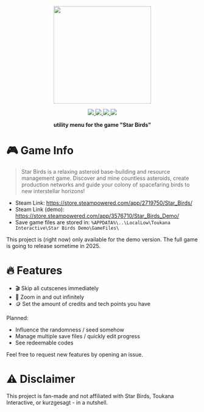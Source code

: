 <p align="center">
  <img width=256 height=256 src="https://github.com/user-attachments/assets/3b87425e-efc8-40c0-87ac-b38d7faba2da">
</p>

<p align="center">

  <a href="https://www.gnu.org/licenses/gpl-3.0.html">
    <img src="https://img.shields.io/badge/license-GPL-brightgreen.svg?style=plastic&logo=GNU&label=License">
  </a>

  <a href="../../actions/workflows/python-app.yml">
    <img src="https://github.com/astra1dev/stella/actions/workflows/dotnet.yml/badge.svg?event=push">
  </a>

  <a href="../../releases">
    <img src="https://img.shields.io/github/downloads/astra1dev/stella/total.svg?style=plastic">
  </a>

  <a href="../../releases/latest">
    <img src="https://img.shields.io/github/downloads/astra1dev/stella/latest/total?style=plastic">
  </a>

</p>

<p align="center">
<b>utility menu for the game "Star Birds"</b>
</p>

# 🎮 Game Info

> Star Birds is a relaxing asteroid base-building and resource management game. 
> Discover and mine countless asteroids, create production networks and guide your colony of spacefaring birds to new interstellar horizons!

- Steam Link: https://store.steampowered.com/app/2719750/Star_Birds/
- Steam Link (demo): https://store.steampowered.com/app/3576710/Star_Birds_Demo/
- Save game files are stored in: `%APPDATA%\..\LocalLow\Toukana Interactive\Star Birds Demo\GameFiles\`

This project is (right now) only available for the demo version. The full game is going to release sometime in 2025.

# 🔥 Features
- 🎬 Skip all cutscenes immediately
- 🔎 Zoom in and out infinitely
- 🪙 Set the amount of credits and tech points you have

Planned:
- Influence the randomness / seed somehow
- Manage multiple save files / quickly edit progress
- See redeemable codes

Feel free to request new features by opening an issue.

# ⚠️ Disclaimer
This project is fan-made and not affiliated with Star Birds, Toukana Interactive, or kurzgesagt - in a nutshell. 
